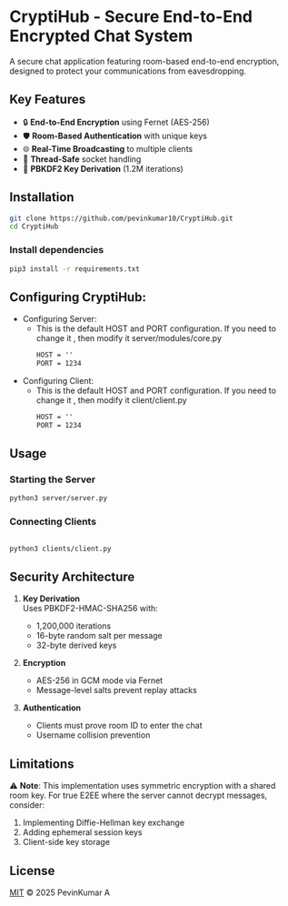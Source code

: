 # CryptiHub - Secure End-to-End Encrypted Chat System

A secure chat application featuring room-based end-to-end encryption, designed to protect your communications from eavesdropping.

## Key Features

- 🔒 **End-to-End Encryption** using Fernet (AES-256)
- 🛡️ **Room-Based Authentication** with unique keys
- 🌐 **Real-Time Broadcasting** to multiple clients
- 🧵 **Thread-Safe** socket handling
- 🔑 **PBKDF2 Key Derivation** (1.2M iterations)

## Installation

```bash
git clone https://github.com/pevinkumar10/CryptiHub.git
cd CryptiHub
```
### Install dependencies

```bash
pip3 install -r requirements.txt
```

## Configuring CryptiHub:
- Configuring Server:
    - This is the default HOST and PORT configuration. If you need to change it , then modify it server/modules/core.py
        ```markdown
        HOST = ''
        PORT = 1234

        ```
- Configuring Client:
    - This is the default HOST and PORT configuration. If you need to change it , then modify it client/client.py
        ```markdown
        HOST = ''
        PORT = 1234

        ```
## 

## Usage

### Starting the Server
```bash
python3 server/server.py
```

### Connecting Clients
```bash

python3 clients/client.py

```

## Security Architecture

1. **Key Derivation**  
   Uses PBKDF2-HMAC-SHA256 with:
   - 1,200,000 iterations
   - 16-byte random salt per message
   - 32-byte derived keys

2. **Encryption**  
   - AES-256 in GCM mode via Fernet
   - Message-level salts prevent replay attacks

3. **Authentication**  
   - Clients must prove room ID to enter the chat
   - Username collision prevention

## Limitations

⚠️ **Note**: This implementation uses symmetric encryption with a shared room key. For true E2EE where the server cannot decrypt messages, consider:

1. Implementing Diffie-Hellman key exchange
2. Adding ephemeral session keys
3. Client-side key storage

## License

[MIT](./LICENSE) © 2025 PevinKumar A